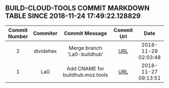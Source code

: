 ## BUILD-CLOUD-TOOLS COMMIT MARKDOWN TABLE SINCE 2018-11-24 17:49:22.128829

| Commit Number | Commiter | Commit Message | Commit Url | Date | 
|:---:|:----:|:----------------------------------:|:------:|:----:| 
|2|dividehex|Merge branch 'La0-buildhub'|[URL](https://github.com/mozilla-releng/build-cloud-tools/commit/cb2ede208a3dda6df742eb0f251827762931f1d1)|2018-11-29 02:03:48
|1|La0|Add CNAME for buildhub.moz.tools|[URL](https://github.com/mozilla-releng/build-cloud-tools/commit/62d5a4b0cf4c9d52836bc196680cca8ca08a4d53)|2018-11-27 09:13:51


